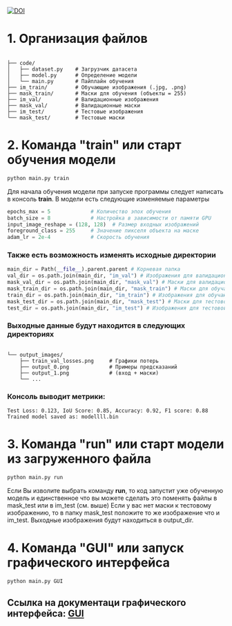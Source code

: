 [![DOI](https://zenodo.org/badge/1016023671.svg)](https://doi.org/10.5281/zenodo.16307596)

# 1. Организация файлов

```

├── code/
│   ├── dataset.py    # Загрузчик датасета
│   ├── model.py      # Определение модели
│   └── main.py       # Пайплайн обучения
├── im_train/         # Обучающие изображения (.jpg, .png)
├── mask_train/       # Маски для обучения (объекты = 255)
├── im_val/           # Валидационные изображения
├── mask_val/         # Валидационные маски
├── im_test/          # Тестовые изображения
└── mask_test/        # Тестовые маски

```
# 2. Команда "train" или старт обучения модели
```cmd
python main.py train
```
 Для начала обучения модели при запуске программы следует написать в консоль **train**. В модели есть следующие изменяемые параметры

```python
epochs_max = 5             # Количество эпох обучения
batch_size = 8             # Настройка в зависимости от памяти GPU
input_image_reshape = (128, 128)  # Размер входных изображений
foreground_class = 255     # Значение пикселя объекта на маске
adam_lr = 2e-4             # Скорость обучения
```

### Также есть возможность изменять исходные директории
``` python
main_dir = Path(__file__).parent.parent # Корневая папка
val_dir = os.path.join(main_dir, "im_val") # Изображения для валидационной выборки
mask_val_dir = os.path.join(main_dir, "mask_val") # Маски для валидационной выборки
mask_train_dir = os.path.join(main_dir, "mask_train") # Маски для обучающей выборки
train_dir = os.path.join(main_dir, "im_train") # Изображения для обучающей выборки
mask_test_dir = os.path.join(main_dir, "mask_test") # Маски для тестовой выборки
test_dir = os.path.join(main_dir, "im_test") # Изображения для тестовой выборки (будут видны в конце)
```
### Выходные данные будут находится в следующих директориях

```

└── output_images/
    ├── train_val_losses.png     # Графики потерь
    ├── output_0.png             # Примеры предсказаний
    ├── output_1.png             # (вход + маски)
    └── ...
```

### Консоль выводит метрики:

```log
Test Loss: 0.123, IoU Score: 0.85, Accuracy: 0.92, F1 score: 0.88
Trained model saved as: modellll.bin
```

# 3. Команда "run" или старт модели из загруженного файла
```cmd
python main.py run
```
Если Вы изволите выбрать команду **run**, то код запустит уже обученную модель и единственное что вы можете сделать это поменять файлы в mask_test или в im_test (см. выше)
Если у вас нет маски к тестовому изображению, то в папку mask_test положите то же изображение что и im_test. Выходные изображения будут находиться в output_dir.

# 4. Команда "GUI" или запуск графического интерфейса
```cmd
python main.py GUI
```
## Ссылка на документаци графического интерфейса: [GUI](https://github.com/AnDrEUs35/APP_for_seeking_oil/blob/main/GUI.md)

